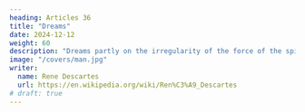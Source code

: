```yaml
---
heading: Articles 36
title: "Dreams"
date: 2024-12-12
weight: 60
description: "Dreams partly on the irregularity of the force of the spirits"
image: "/covers/man.jpg"
writer:
  name: Rene Descartes
  url: https://en.wikipedia.org/wiki/Ren%C3%A9_Descartes
# draft: true
---
```



